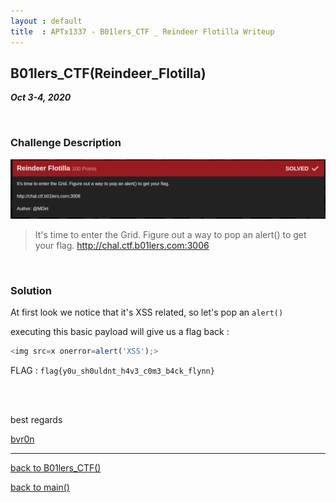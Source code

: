 ```yaml
---
layout : default
title  : APTx1337 - B01lers_CTF _ Reindeer Flotilla Writeup
---
```


## B01lers_CTF(Reindeer_Flotilla)

_**Oct 3-4, 2020**_

<br>


<h3 id="Challenge Description">Challenge Description</h3>

![Banner](../../../assets/images/b01lers_ctf/reindeer_flotilla_banner.png "Only Programs Banner")

> It's time to enter the Grid. Figure out a way to pop an alert() to get your flag.
> http://chal.ctf.b01lers.com:3006


<br>

<h3 id="Solution">Solution</h3>

At first look we notice that it's XSS related, so let's pop an `alert()`

executing this basic payload will give us a flag back :

```js
<img src=x onerror=alert('XSS');>
```

FLAG : `flag{y0u_sh0uldnt_h4v3_c0m3_b4ck_flynn}`




<br>
<br>

best regards

[bvr0n](https://linkedin.com/in/taha-el-ghadraoui-5921771a5)

--------------

[back to B01lers_CTF()](../../ctf/b01lers.md)

[back to main()](../../../index.md)

